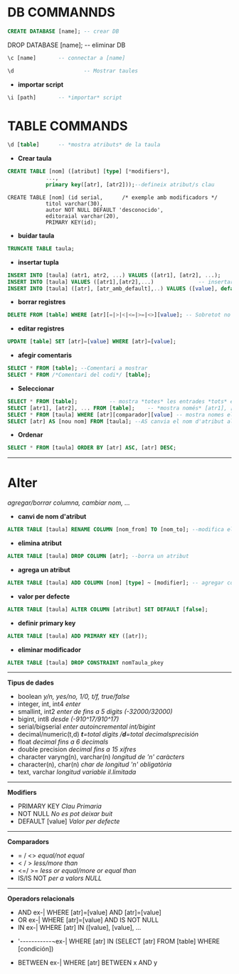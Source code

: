 DB COMMANNDS
============
```sql
CREATE DATABASE [name]; -- crear DB
```
DROP DATABASE [name];   -- eliminar DB
```sql
\c [name]		-- connectar a [name]
```
```sql
\d                      -- Mostrar taules
```
* **importar script**
```sql
\i [path]		-- *importar* script
```

TABLE COMMANDS
===============

```sql
\d [table]		-- *mostra atributs* de la taula
```
* **Crear taula**
```sql
CREATE TABLE [nom] ([atribut] [type] [*modifiers*],
		    ...,
		    primary key([atr], [atr2]));--defineix atribut/s clau	
```
```postgres
CREATE TABLE [nom] (id serial,		/* exemple amb modificadors */	 
		    titol varchar(30),
		    autor NOT NULL DEFAULT 'desconocido',
		    editoraial varchar(20),
		    PRIMARY KEY(id);
```
* **buidar taula**
```sql
TRUNCATE TABLE taula;
```
* **insertar tupla** 
```sql
INSERT INTO [taula] (atr1, atr2, ...) VALUES ([atr1], [atr2], ...); 	-- *insertar* nova tupla
INSERT INTO [taula] VALUES ([atr1],[atr2],...) 				-- insertar tupla
INSERT INTO [taula] ([atr], [atr_amb_default],..) VALUES ([value], default, ...); --insertar quan hi ha un valor **default**
```

* **borrar registres**
```sql
DELETE FROM [table] WHERE [atr][=|>|<|<=|>=|<>][value];	-- Sobretot no oblidar *WHERE*
```
* **editar registres**
```sql
UPDATE [table] SET [atr]=[value] WHERE [atr]=[value];
```
* **afegir comentaris**
```sql
SELECT * FROM [table]; --Comentari a mostrar
SELECT * FROM /*Comentari del codi*/ [table];
```
* **Seleccionar**
```sql
SELECT * FROM [table];			-- mostra *totes* les entrades *tots* els atributs de [taula]
SELECT [atr1], [atr2], ... FROM [table];	-- *mostra només* [atr1], [atr2], ... de totes les tuples de [taula]
SELECT * FROM [taula] WHERE [atr][comparador][value] -- mostra nomes els que compleixen la *condició*
SELECT [atr] AS [nou nom] FROM [taula]; --AS canvia el nom d'atribut al mostrar-lo
```

* **Ordenar**
```sql
SELECT * FROM [taula] ORDER BY [atr] ASC, [atr] DESC;
```			

***

Alter
======
_agregar/borrar columna, cambiar nom, ..._
* **canvi de nom d'atribut**
```sql
ALTER TABLE [taula] RENAME COLUMN [nom_from] TO [nom_to]; --modifica el nom de l'atribut
```
* **elimina atribut**
```sql
ALTER TABLE [taula] DROP COLUMN [atr]; --borra un atribut
```
* **agrega un atribut**
```sql
ALTER TABLE [taula] ADD COLUMN [nom] [type] ~ [modifier]; -- agregar columna
```
* **valor per defecte**
```sql
ALTER TABLE [taula] ALTER COLUMN [atribut] SET DEFAULT [false];
```
* **definir primary key**
```sql
ALTER TABLE [taula] ADD PRIMARY KEY ([atr]);
```
* **eliminar modificador**
```sql
ALTER TABLE [taula] DROP CONSTRAINT nomTaula_pkey
```
___
**Tipus de dades**

+ boolean				_y/n, yes/no, 1/0, t/f, true/false_
+ integer, int, int4			_enter_
+ smallint, int2			_enter de fins a 5 digits (-32000/32000)_
+ bigint, int8				_desde (-9*10^17/9*10^17)_	
+ serial/bigserial			_enter autoincremental int/bigint_
+ decimal/numeric(t,d)			_**t**=total digits /**d**=total decimalsprecisión_
+ float					_decimal fins a 6 decimals_
+ double precision			_decimal fins a 15 xifres_
+ character varyng(n), varchar(n) 	_longitud de 'n' caràcters_
+ character(n), char(n) 		_char de longitud 'n' obligatòria_
+ text, varchar				_longitud variable il.limitada_
___
**Modifiers**
+ PRIMARY KEY	*Clau Primaria*
+ NOT NULL	*No es pot deixar buit*
+ DEFAULT [value] *Valor per defecte*

___
**Comparadors**

+ = / <> _equal/not equal_
+ < / >  _less/more than_
+ <=/ >= _less or equal/more or equal than_
+ IS/IS NOT _per a valors NULL_
___
**Operadors relacionals**
+ AND		ex-| WHERE [atr]=[value] AND [atr]=[value]
+ OR		ex-| WHERE [atr]=[value] AND IS NOT NULL
+ IN		ex-| WHERE [atr] IN ([value], [value], ...
*  '-----------¬ex-| WHERE [atr] IN (SELECT [atr] FROM [table] WHERE [condición])
+ BETWEEN		ex-| WHERE [atr] BETWEEN x AND y

